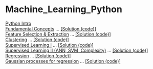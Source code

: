 # Machine_Learning_Python 

<a class="external reference" href="https://thln2ejz.github.io/Machine_Learning_Python/python_intro.html">Python Intro</a><br>
<a class="external reference" href="https://thln2ejz.github.io/Machine_Learning_Python/fundamental_concepts.html">Fundamental Concepts</a> ... <a class="external reference" href="https://thln2ejz.github.io/Machine_Learning_Python/fundamental_concepts_solution.py">[Solution (code)]</a> <br>
<a class="external reference" href="https://thln2ejz.github.io/Machine_Learning_Python/feature_selection_extraction.html">Feature Selection & Extraction</a> ... <a class="external reference" href="https://thln2ejz.github.io/Machine_Learning_Python/feature_selection_extraction_solution.py">[Solution (code)]</a>  <br>
<a class="external reference" href="https://thln2ejz.github.io/Machine_Learning_Python/unsupervised_learning.html">Clustering</a> ... <a class="external reference" href="https://thln2ejz.github.io/Machine_Learning_Python/unsupervised_learning_solution.py">[Solution (code)]</a> <br>
<a class="external reference" href="https://thln2ejz.github.io/Machine_Learning_Python/supervised_learning_I.html">Supervised Learning I</a> ... <a class="external reference" href="https://thln2ejz.github.io/Machine_Learning_Python/supervised_learning_I_solution.py">[Solution (code)]</a>  <br>
<a class="external reference" href="https://thln2ejz.github.io/Machine_Learning_Python/supervised_learning_II.html">Supervised Learning II (ANN, SVM, Complexity)</a> ... <a class="external reference" href="https://thln2ejz.github.io/Machine_Learning_Python/supervised_learning_II_solution.py">[Solution (code)]</a>  <br>
<a class="external reference" href="https://thln2ejz.github.io/Machine_Learning_Python/regression_.html">Regression</a> ... <a class="external reference" href="https://thln2ejz.github.io/Machine_Learning_Python/regression_solution.py">[Solution (code)]</a>  <br>
<a class="external reference" href="https://thln2ejz.github.io/Machine_Learning_Python/gaussian_processes.html">Gaussian processes for regression</a> ... <a class="external reference" href="https://thln2ejz.github.io/Machine_Learning_Python/gaussian_processes_solution.py">[Solution (code)]</a>  <br>
